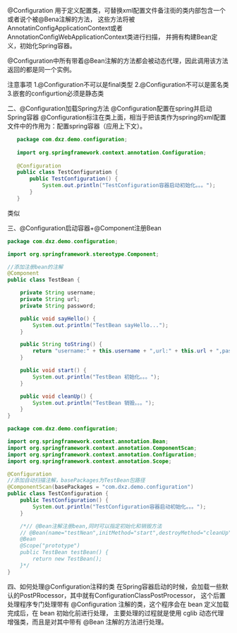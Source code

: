 @Configuration
用于定义配置类，可替换xml配置文件备注街的类内部包含一个或者说个被@Bena注解的方法，
这些方法将被AnnotatinConfigApplicationContext或者AnnotationConfigWebApplicationContext类进行扫描，
并拥有构建Bean定义，初始化Spring容器。

@Configuration中所有带着@Bean注解的方法都会被动态代理，因此调用该方法返回的都是同一个实例。

注意事项
1.@Configuration不可以是final类型
2.@Configuration不可以是匿名类
3.嵌套的configurtion必须是静态类


二、@Configuration加载Spring方法
@Configuration配置在spring并启动Spring容器
@Configuration标注在类上面，相当于把该类作为spring的xml配置文件中的<beans>作用为：配置spring容器（应用上下文）。

```java
   package com.dxz.demo.configuration;
   
   import org.springframework.context.annotation.Configuration;
   
   @Configuration
   public class TestConfiguration {
       public TestConfiguration() {
           System.out.println("TestConfiguration容器启动初始化。。。");
       }
   }
```  
类似
<?xml version="1.0" encoding="UTF-8"?>
<beans xmlns="http://www.springframework.org/schema/beans" xmlns:xsi="http://www.w3.org/2001/XMLSchema-instance"
    xmlns:context="http://www.springframework.org/schema/context" xmlns:jdbc="http://www.springframework.org/schema/jdbc"  
    xmlns:jee="http://www.springframework.org/schema/jee" xmlns:tx="http://www.springframework.org/schema/tx"
    xmlns:util="http://www.springframework.org/schema/util" xmlns:task="http://www.springframework.org/schema/task" xsi:schemaLocation="
        http://www.springframework.org/schema/beans http://www.springframework.org/schema/beans/spring-beans-4.0.xsd
        http://www.springframework.org/schema/context http://www.springframework.org/schema/context/spring-context-4.0.xsd
        http://www.springframework.org/schema/jdbc http://www.springframework.org/schema/jdbc/spring-jdbc-4.0.xsd
        http://www.springframework.org/schema/jee http://www.springframework.org/schema/jee/spring-jee-4.0.xsd
        http://www.springframework.org/schema/tx http://www.springframework.org/schema/tx/spring-tx-4.0.xsd
        http://www.springframework.org/schema/util http://www.springframework.org/schema/util/spring-util-4.0.xsd
        http://www.springframework.org/schema/task http://www.springframework.org/schema/task/spring-task-4.0.xsd" default-lazy-init="false">


</beans>

三、@Configuration启动容器+@Component注册Bean
```java
package com.dxz.demo.configuration;

import org.springframework.stereotype.Component;

//添加注册bean的注解
@Component
public class TestBean {

    private String username;
    private String url;
    private String password;

    public void sayHello() {
        System.out.println("TestBean sayHello...");
    }

    public String toString() {
        return "username:" + this.username + ",url:" + this.url + ",password:" + this.password;
    }

    public void start() {
        System.out.println("TestBean 初始化。。。");
    }

    public void cleanUp() {
        System.out.println("TestBean 销毁。。。");
    }
}

```
```java
package com.dxz.demo.configuration;

import org.springframework.context.annotation.Bean;
import org.springframework.context.annotation.ComponentScan;
import org.springframework.context.annotation.Configuration;
import org.springframework.context.annotation.Scope;

@Configuration
//添加自动扫描注解，basePackages为TestBean包路径
@ComponentScan(basePackages = "com.dxz.demo.configuration")
public class TestConfiguration {
    public TestConfiguration() {
        System.out.println("TestConfiguration容器启动初始化。。。");
    }

    /*// @Bean注解注册bean,同时可以指定初始化和销毁方法
    // @Bean(name="testNean",initMethod="start",destroyMethod="cleanUp")
    @Bean
    @Scope("prototype")
    public TestBean testBean() {
        return new TestBean();
    }*/
}

```
四、如何处理@Configuration注释的类
在Spring容器启动的时候，会加载一些默认的PostPRocessor，其中就有ConfigurationClassPostProcessor，
这个后置处理程序专门处理带有 @Configuration 注解的类，这个程序会在 bean 定义加载完成后，在 bean 初始化前进行处理，
主要处理的过程就是使用 cglib 动态代理增强类，而且是对其中带有 @Bean 注解的方法进行处理。
